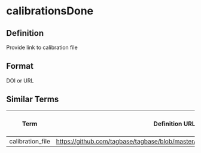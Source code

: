 # calibrationsDone

## Definition 
Provide link to calibration file

## Format
DOI or URL

## Similar Terms 
|Term|Definition URL|Source Vocabulary Publisher/Creator|
|----|----------|-----------------|
|calibration_file|https://github.com/tagbase/tagbase/blob/master/eTagMetadataInventory.csv#L143|Tagbase|

 